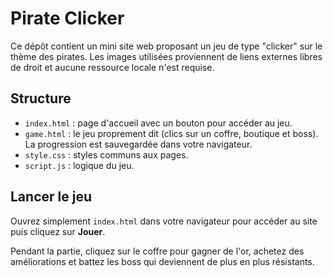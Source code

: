 # Pirate Clicker

Ce dépôt contient un mini site web proposant un jeu de type "clicker" sur le thème des pirates.
Les images utilisées proviennent de liens externes libres de droit et aucune ressource locale n'est requise.

## Structure

- `index.html` : page d'accueil avec un bouton pour accéder au jeu.
- `game.html` : le jeu proprement dit (clics sur un coffre, boutique et boss). La progression est sauvegardée dans votre navigateur.
- `style.css` : styles communs aux pages.
- `script.js` : logique du jeu.

## Lancer le jeu

Ouvrez simplement `index.html` dans votre navigateur pour accéder au site puis cliquez sur **Jouer**.

Pendant la partie, cliquez sur le coffre pour gagner de l'or, achetez des améliorations et battez les boss qui deviennent de plus en plus résistants.
